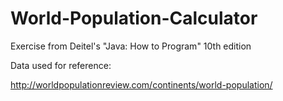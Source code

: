 # World-Population-Calculator
Exercise from Deitel's "Java: How to Program" 10th edition

Data used for reference:

http://worldpopulationreview.com/continents/world-population/
